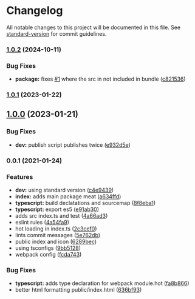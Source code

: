 # Changelog

All notable changes to this project will be documented in this file. See [standard-version](https://github.com/conventional-changelog/standard-version) for commit guidelines.

### [1.0.2](https://github.com/patomation/omit-deep/compare/v1.0.1...v1.0.2) (2024-10-11)


### Bug Fixes

* **package:** fixes [#1](https://github.com/patomation/omit-deep/issues/1) where the src in not included in bundle ([c821536](https://github.com/patomation/omit-deep/commit/c8215361218e43fc36d9c00b64ec80e7374fb188))

### [1.0.1](https://github.com/patomation/omit-deep/compare/v1.0.0...v1.0.1) (2023-01-22)

## [1.0.0](https://github.com/patomation/omit-deep/compare/v0.0.1...v1.0.0) (2023-01-21)


### Bug Fixes

* **dev:** publish script publishes twice ([e932d5e](https://github.com/patomation/omit-deep/commit/e932d5ee82e7038f9d97fafb3e8dccababec4d69))

### 0.0.1 (2021-01-24)


### Features

* **dev:** using standard version ([c4e9439](https://github.com/patomation/omit-deep/commit/c4e9439d9ea84e87acc2cbbc3eb7be90d0469d61))
* **index:** adds main package meat ([a634ffd](https://github.com/patomation/omit-deep/commit/a634ffd56f41f2e099ff4208fd01b13d83c2db06))
* **typescript:** build declatations and sourcemap ([8f8eba1](https://github.com/patomation/omit-deep/commit/8f8eba1c7abbc6110a0d14a441fb0fb4e4daab47))
* **typescript:** export es5 ([e91ab30](https://github.com/patomation/omit-deep/commit/e91ab3066fffe93a2bbe0ef640a85b880aa38f71))
* adds src index.ts and test ([4a66ad3](https://github.com/patomation/omit-deep/commit/4a66ad3d401555cad7ac9bd6012dc61ab5bdaba1))
* eslint rules ([4a54fa9](https://github.com/patomation/omit-deep/commit/4a54fa9edcdd94b88703dea628ff5912b4fbda67))
* hot loading in index.ts ([2c3cef0](https://github.com/patomation/omit-deep/commit/2c3cef0c04fffbee0b763d5a77da22754dde8420))
* lints commit messages ([5e762db](https://github.com/patomation/omit-deep/commit/5e762db967ae54934cfe2889d724998c1973abe2))
* public index and icon ([6289bec](https://github.com/patomation/omit-deep/commit/6289bec2a8632c89fb433be4d5d13a8978f1e9e4))
* using tsconfigs ([9bb5128](https://github.com/patomation/omit-deep/commit/9bb51282b8da855748a2ffcd4be8a3a5b1c1f02e))
* webpack config ([fcda743](https://github.com/patomation/omit-deep/commit/fcda7431eefed5a76cb7722c7f0ada179d2fc03d))


### Bug Fixes

* **typescript:** adds type declaration for webpack module.hot ([fa8b866](https://github.com/patomation/omit-deep/commit/fa8b8665e8c39fd3998ef01446d7e7e647a58fca))
* better html formatting public/index.html ([636bf93](https://github.com/patomation/omit-deep/commit/636bf93e9e56c109b4ad20efa30e3fe985680985))
